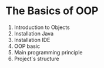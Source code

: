 ﻿# The Basics of OOP
1. Introduction to Objects
2. Installation Java
3. Installation IDE
4. OOP basic
5. Main programming principle
6. Project`s structure
